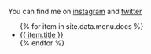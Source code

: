 You can find me on [instagram](https://instagram.com/alex.buckland) and [twitter](https://twitter.com/alexbuckland)

<ul>
   {% for item in site.data.menu.docs %}
      <li><a href="{{ item.url }}">{{ item.title }}</a></li>
   {% endfor %}
</ul>
